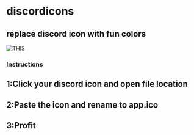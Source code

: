 # discordicons
## replace discord icon with fun colors
![THIS](https://pillow.s-ul.eu/rhV89i07)

### Instructions
## 1:Click your discord icon and open file location
## 2:Paste the icon and rename to app.ico
## 3:Profit
